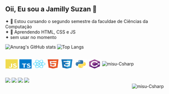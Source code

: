 ## Oii, Eu sou a Jamilly Suzan 👋

✦ 🔭 Estou cursando o segundo semestre da faculdae de Ciências da Computação 
<br>
✦ 🌱 Aprendendo HTML, CSS e JS
<br>
✦  sem usar no momento

![Anurag's GitHub stats](https://github-readme-stats.vercel.app/api?username=misukz&show_icons=true&theme=radical)
![Top Langs](https://github-readme-stats.vercel.app/api/top-langs/?username=misukz&hide_progress=true&theme=radical)

<div style="display: inline_block"><br>
  <img align="center" alt="misu-Js" height="30" width="40" src="https://raw.githubusercontent.com/devicons/devicon/master/icons/javascript/javascript-plain.svg">
  <img align="center" alt="misu-Ts" height="30" width="40" src="https://raw.githubusercontent.com/devicons/devicon/master/icons/typescript/typescript-plain.svg">
  <img align="center" alt="misu-React" height="30" width="40" src="https://raw.githubusercontent.com/devicons/devicon/master/icons/react/react-original.svg">
  <img align="center" alt="misu-HTML" height="30" width="40" src="https://raw.githubusercontent.com/devicons/devicon/master/icons/html5/html5-original.svg">
  <img align="center" alt="misu-CSS" height="30" width="40" src="https://raw.githubusercontent.com/devicons/devicon/master/icons/css3/css3-original.svg">
  <img align="center" alt="misu-Python" height="30" width="40" src="https://raw.githubusercontent.com/devicons/devicon/master/icons/python/python-original.svg">
  <img align="center" alt="misu-Csharp" height="30" width="40" src="https://raw.githubusercontent.com/devicons/devicon/master/icons/csharp/csharp-original.svg">
  <img align="center" alt="misu-Csharp" height="30" width="40" src="https://cdn.jsdelivr.net/gh/devicons/devicon@latest/icons/mysql/mysql-original-wordmark.svg"/>
</div>  

  ##
 
<div> 
  <a href="https://instagram.com/misukzj" target="_blank"><img src="https://img.shields.io/badge/-Instagram-%23E4405F?style=for-the-badge&logo=instagram&logoColor=white" target="_blank"></a>
 <a href="https://discord.gg/misukk" target="_blank"><img src="https://img.shields.io/badge/Discord-7289DA?style=for-the-badge&logo=discord&logoColor=white" target="_blank"></a> 
  <a href = "mailto:jamillysuzan26@gmail.com"><img src="https://img.shields.io/badge/-Gmail-%23333?style=for-the-badge&logo=gmail&logoColor=white" target="_blank"></a>
  <a href = "https://wa.me/5565996887836" target="_blank"><img src="https://img.shields.io/badge/WhatsApp-25D366?style=for-the-badge&logo=whatsapp&logoColor=white" target="_blank"></a>
</div>


<div>
  <img align="right" alt="misu-Csharp" src="https://media.tenor.com/DVXNuYXLyGUAAAAM/raining-pixel.gif">
</div>
